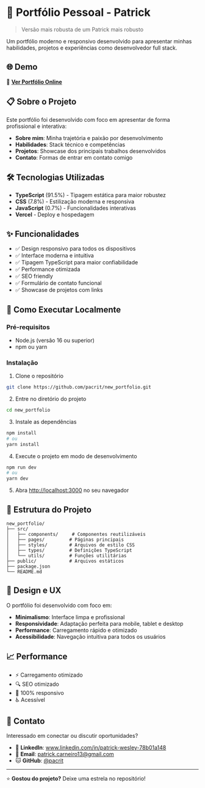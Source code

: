 # 🚀 Portfólio Pessoal - Patrick

> Versão mais robusta de um Patrick mais robusto

Um portfólio moderno e responsivo desenvolvido para apresentar minhas habilidades, projetos e experiências como desenvolvedor full stack.

## 🌐 Demo

🔗 **[Ver Portfólio Online](https://new-portfolio-pacrit.vercel.app)**

## 📋 Sobre o Projeto

Este portfólio foi desenvolvido com foco em apresentar de forma profissional e interativa:

- **Sobre mim**: Minha trajetória e paixão por desenvolvimento
- **Habilidades**: Stack técnico e competências
- **Projetos**: Showcase dos principais trabalhos desenvolvidos
- **Contato**: Formas de entrar em contato comigo

## 🛠️ Tecnologias Utilizadas

- **TypeScript** (91.5%) - Tipagem estática para maior robustez
- **CSS** (7.8%) - Estilização moderna e responsiva
- **JavaScript** (0.7%) - Funcionalidades interativas
- **Vercel** - Deploy e hospedagem

## ✨ Funcionalidades

- ✅ Design responsivo para todos os dispositivos
- ✅ Interface moderna e intuitiva
- ✅ Tipagem TypeScript para maior confiabilidade
- ✅ Performance otimizada
- ✅ SEO friendly
- ✅ Formulário de contato funcional
- ✅ Showcase de projetos com links

## 🚀 Como Executar Localmente

### Pré-requisitos
- Node.js (versão 16 ou superior)
- npm ou yarn

### Instalação

1. Clone o repositório
```bash
git clone https://github.com/pacrit/new_portfolio.git
```

2. Entre no diretório do projeto
```bash
cd new_portfolio
```

3. Instale as dependências
```bash
npm install
# ou
yarn install
```

4. Execute o projeto em modo de desenvolvimento
```bash
npm run dev
# ou
yarn dev
```

5. Abra [http://localhost:3000](http://localhost:3000) no seu navegador

## 📁 Estrutura do Projeto

```
new_portfolio/
├── src/
│   ├── components/     # Componentes reutilizáveis
│   ├── pages/         # Páginas principais
│   ├── styles/        # Arquivos de estilo CSS
│   ├── types/         # Definições TypeScript
│   └── utils/         # Funções utilitárias
├── public/            # Arquivos estáticos
├── package.json
└── README.md
```

## 🎨 Design e UX

O portfólio foi desenvolvido com foco em:
- **Minimalismo**: Interface limpa e profissional
- **Responsividade**: Adaptação perfeita para mobile, tablet e desktop
- **Performance**: Carregamento rápido e otimizado
- **Acessibilidade**: Navegação intuitiva para todos os usuários

## 📈 Performance

- ⚡ Carregamento otimizado
- 🔍 SEO otimizado
- 📱 100% responsivo
- ♿ Acessível

## 🤝 Contato

Interessado em conectar ou discutir oportunidades?

- 💼 **LinkedIn**: www.linkedin.com/in/patrick-wesley-78b01a148
- 📧 **Email**: patrick.carneiro13@gmail.com
- 🐱 **GitHub**: [@pacrit](https://github.com/pacrit)

---

⭐ **Gostou do projeto?** Deixe uma estrela no repositório!
